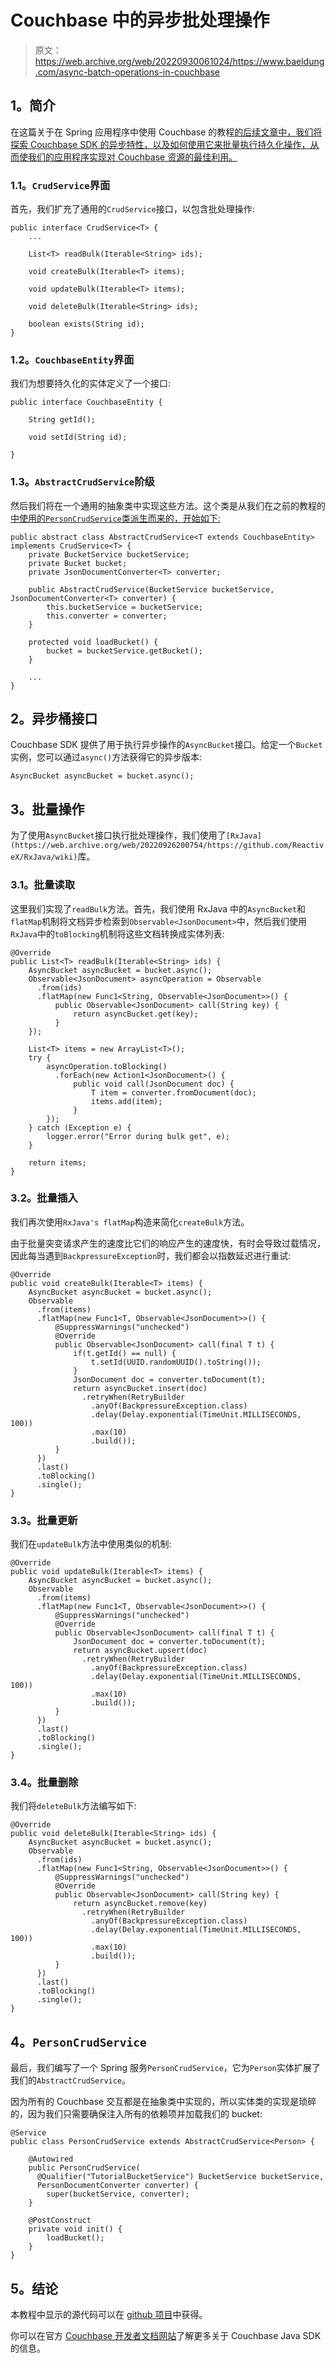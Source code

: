 # Couchbase 中的异步批处理操作

> 原文：<https://web.archive.org/web/20220930061024/https://www.baeldung.com/async-batch-operations-in-couchbase>

## **1。简介**

在这篇关于在 Spring 应用程序中使用 Couchbase 的教程[的后续文章中，我们将探索 Couchbase SDK 的异步特性，以及如何使用它来批量执行持久化操作，从而使我们的应用程序实现对 Couchbase 资源的最佳利用。](/web/20220926200754/https://www.baeldung.com/couchbase-sdk-spring)

### **1.1。`CrudService`界面**

首先，我们扩充了通用的`CrudService`接口，以包含批处理操作:

```
public interface CrudService<T> {
    ...

    List<T> readBulk(Iterable<String> ids);

    void createBulk(Iterable<T> items);

    void updateBulk(Iterable<T> items);

    void deleteBulk(Iterable<String> ids);

    boolean exists(String id);
}
```

### **1.2。`CouchbaseEntity`界面**

我们为想要持久化的实体定义了一个接口:

```
public interface CouchbaseEntity {

    String getId();

    void setId(String id);

}
```

### **1.3。`AbstractCrudService`阶级**

然后我们将在一个通用的抽象类中实现这些方法。这个类是从我们在之前的教程的[中使用的`PersonCrudService`类派生而来的，开始如下:](/web/20220926200754/https://www.baeldung.com/couchbase-sdk-spring)

```
public abstract class AbstractCrudService<T extends CouchbaseEntity> implements CrudService<T> {
    private BucketService bucketService;
    private Bucket bucket;
    private JsonDocumentConverter<T> converter;

    public AbstractCrudService(BucketService bucketService, JsonDocumentConverter<T> converter) {
        this.bucketService = bucketService;
        this.converter = converter;
    }

    protected void loadBucket() {
        bucket = bucketService.getBucket();
    }

    ...
}
```

## **2。异步桶接口**

Couchbase SDK 提供了用于执行异步操作的`AsyncBucket`接口。给定一个`Bucket`实例，您可以通过`async()`方法获得它的异步版本:

```
AsyncBucket asyncBucket = bucket.async();
```

## **3。批量操作**

为了使用`AsyncBucket`接口执行批处理操作，我们使用了`[RxJava](https://web.archive.org/web/20220926200754/https://github.com/ReactiveX/RxJava/wiki)`库。

### **3.1。批量读取**

这里我们实现了`readBulk`方法。首先，我们使用 RxJava 中的`AsyncBucket`和`flatMap`机制将文档异步检索到`Observable<JsonDocument>`中，然后我们使用`RxJava`中的`toBlocking`机制将这些文档转换成实体列表:

```
@Override
public List<T> readBulk(Iterable<String> ids) {
    AsyncBucket asyncBucket = bucket.async();
    Observable<JsonDocument> asyncOperation = Observable
      .from(ids)
      .flatMap(new Func1<String, Observable<JsonDocument>>() {
          public Observable<JsonDocument> call(String key) {
              return asyncBucket.get(key);
          }
    });

    List<T> items = new ArrayList<T>();
    try {
        asyncOperation.toBlocking()
          .forEach(new Action1<JsonDocument>() {
              public void call(JsonDocument doc) {
                  T item = converter.fromDocument(doc);
                  items.add(item);
              }
        });
    } catch (Exception e) {
        logger.error("Error during bulk get", e);
    }

    return items;
}
```

### **3.2。批量插入**

我们再次使用`RxJava's flatMap`构造来简化`createBulk`方法。

由于批量突变请求产生的速度比它们的响应产生的速度快，有时会导致过载情况，因此每当遇到`BackpressureException`时，我们都会以指数延迟进行重试:

```
@Override
public void createBulk(Iterable<T> items) {
    AsyncBucket asyncBucket = bucket.async();
    Observable
      .from(items)
      .flatMap(new Func1<T, Observable<JsonDocument>>() {
          @SuppressWarnings("unchecked")
          @Override
          public Observable<JsonDocument> call(final T t) {
              if(t.getId() == null) {
                  t.setId(UUID.randomUUID().toString());
              }
              JsonDocument doc = converter.toDocument(t);
              return asyncBucket.insert(doc)
                .retryWhen(RetryBuilder
                  .anyOf(BackpressureException.class)
                  .delay(Delay.exponential(TimeUnit.MILLISECONDS, 100))
                  .max(10)
                  .build());
          }
      })
      .last()
      .toBlocking()
      .single();
}
```

### **3.3。批量更新**

我们在`updateBulk`方法中使用类似的机制:

```
@Override
public void updateBulk(Iterable<T> items) {
    AsyncBucket asyncBucket = bucket.async();
    Observable
      .from(items)
      .flatMap(new Func1<T, Observable<JsonDocument>>() {
          @SuppressWarnings("unchecked")
          @Override
          public Observable<JsonDocument> call(final T t) {
              JsonDocument doc = converter.toDocument(t);
              return asyncBucket.upsert(doc)
                .retryWhen(RetryBuilder
                  .anyOf(BackpressureException.class)
                  .delay(Delay.exponential(TimeUnit.MILLISECONDS, 100))
                  .max(10)
                  .build());
          }
      })
      .last()
      .toBlocking()
      .single();
}
```

### **3.4。批量删除**

我们将`deleteBulk`方法编写如下:

```
@Override
public void deleteBulk(Iterable<String> ids) {
    AsyncBucket asyncBucket = bucket.async();
    Observable
      .from(ids)
      .flatMap(new Func1<String, Observable<JsonDocument>>() {
          @SuppressWarnings("unchecked")
          @Override
          public Observable<JsonDocument> call(String key) {
              return asyncBucket.remove(key)
                .retryWhen(RetryBuilder
                  .anyOf(BackpressureException.class)
                  .delay(Delay.exponential(TimeUnit.MILLISECONDS, 100))
                  .max(10)
                  .build());
          }
      })
      .last()
      .toBlocking()
      .single();
}
```

## **4。`PersonCrudService`**

最后，我们编写了一个 Spring 服务`PersonCrudService`，它为`Person`实体扩展了我们的`AbstractCrudService`。

因为所有的 Couchbase 交互都是在抽象类中实现的，所以实体类的实现是琐碎的，因为我们只需要确保注入所有的依赖项并加载我们的 bucket:

```
@Service
public class PersonCrudService extends AbstractCrudService<Person> {

    @Autowired
    public PersonCrudService(
      @Qualifier("TutorialBucketService") BucketService bucketService,
      PersonDocumentConverter converter) {
        super(bucketService, converter);
    }

    @PostConstruct
    private void init() {
        loadBucket();
    }
}
```

## **5。结论**

本教程中显示的源代码可以在 [github 项目](https://web.archive.org/web/20220926200754/https://github.com/eugenp/tutorials/tree/master/couchbase)中获得。

你可以在官方 [Couchbase 开发者文档网站](https://web.archive.org/web/20220926200754/https://docs.couchbase.com/java-sdk/2.6/start-using-sdk.html)了解更多关于 Couchbase Java SDK 的信息。